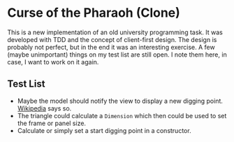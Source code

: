 # Curse of the Pharaoh (Clone)

This is a new implementation of an old university programming task. It was developed with TDD and the concept of
client-first design. The design is probably not perfect, but in the end it was an interesting exercise. A few
(maybe unimportant) things on my test list are still open. I note them here, in case, I want to work on it again.

## Test List

- Maybe the model should notify the view to display a new digging point.
  [Wikipedia](https://de.wikipedia.org/wiki/Model_View_Controller#Modell_(model)) says so.
- The triangle could calculate a ``Dimension`` which then could be used to set the frame or panel size.
- Calculate or simply set a start digging point in a constructor.
